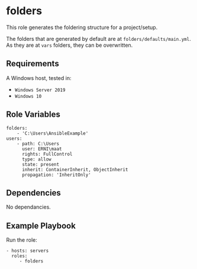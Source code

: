 folders
=========

This role generates the foldering structure for a project/setup.

The folders that are generated by default are at `folders/defaults/main.yml`. As they are at `vars` folders, they can be overwritten.


Requirements
------------

A Windows host, tested in:
- `Windows Server 2019`
- `Windows 10`

Role Variables
--------------

```
folders:
    - 'C:\Users\AnsibleExample'
users:
    - path: C:\Users
      user: ERNI\maat
      rights: FullControl
      type: allow
      state: present
      inherit: ContainerInherit, ObjectInherit
      propagation: 'InheritOnly'
```

Dependencies
------------

No dependancies.

Example Playbook
----------------

Run the role:

    - hosts: servers
      roles:
         - folders
